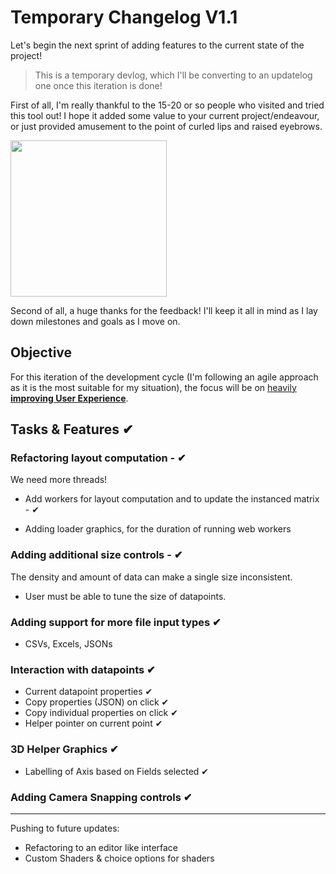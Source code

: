 # Temporary Changelog V1.1

Let's begin the next sprint of adding features to the current state of the project!

> This is a temporary devlog, which I'll be converting to an updatelog one once this iteration is done!

First of all, I'm really thankful to the 15-20 or so people who visited and tried this tool out! I hope it added some value to your current project/endeavour, or just provided amusement to the point of curled lips and raised eyebrows.

<img src="https://c.tenor.com/1weNCYu3iQkAAAAC/tenor.gif" width=250>

Second of all, a huge thanks for the feedback! I'll keep it all in mind as I lay down milestones and goals as I move on.

## Objective
For this iteration of the development cycle (I'm following an agile approach as it is the most suitable for my situation), the focus will be on <u>heavily **improving User Experience**</u>.

## Tasks & Features ✔

### Refactoring layout computation -  ✔

We need more threads!
- Add workers for layout computation and to update the instanced matrix - ✔

- Adding loader graphics, for the duration of running web workers

### Adding additional size controls - ✔
The density and amount of data can make a single size inconsistent.
- User must be able to tune the size of datapoints.

### Adding support for more file input types ✔
- CSVs, Excels, JSONs

### Interaction with datapoints  ✔
- Current datapoint properties ✔
- Copy properties (JSON) on click ✔
- Copy individual properties on click ✔
- Helper pointer on current point ✔

### 3D Helper Graphics ✔
- Labelling of Axis based on Fields selected ✔

### Adding Camera Snapping controls ✔

------------------------

Pushing to future updates:

- Refactoring to an editor like interface
- Custom Shaders & choice options for shaders